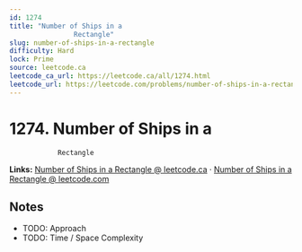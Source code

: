 ```yaml
--- 
id: 1274
title: "Number of Ships in a
                Rectangle"
slug: number-of-ships-in-a-rectangle
difficulty: Hard
lock: Prime
source: leetcode.ca
leetcode_ca_url: https://leetcode.ca/all/1274.html
leetcode_url: https://leetcode.com/problems/number-of-ships-in-a-rectangle/
---
```


# 1274. Number of Ships in a
                Rectangle

**Links:** [Number of Ships in a
                Rectangle @ leetcode.ca](https://leetcode.ca/all/1274.html) · [Number of Ships in a
                Rectangle @ leetcode.com](https://leetcode.com/problems/number-of-ships-in-a-rectangle/)

## Notes
- TODO: Approach
- TODO: Time / Space Complexity
